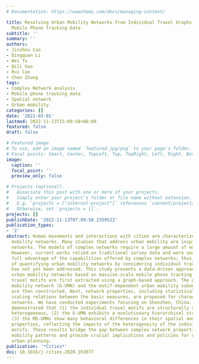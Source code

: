 ```yaml
---
# Documentation: https://wowchemy.com/docs/managing-content/

title: Resolving Urban Mobility Networks from Individual Travel Graphs Using Massive-Scale
  Mobile Phone Tracking Data
subtitle: ''
summary: ''
authors:
- Jinzhou Cao
- Qingquan Li
- Wei Tu
- Qili Gao
- Rui Cao
- Chen Zhong
tags:
- Complex Network analysis
- Mobile phone tracking data
- Spatial network
- Urban mobility
categories: []
date: '2021-03-01'
lastmod: 2022-11-13T15:09:58+08:00
featured: false
draft: false

# Featured image
# To use, add an image named `featured.jpg/png` to your page's folder.
# Focal points: Smart, Center, TopLeft, Top, TopRight, Left, Right, BottomLeft, Bottom, BottomRight.
image:
  caption: ''
  focal_point: ''
  preview_only: false

# Projects (optional).
#   Associate this post with one or more of your projects.
#   Simply enter your project's folder or file name without extension.
#   E.g. `projects = ["internal-project"]` references `content/project/deep-learning/index.md`.
#   Otherwise, set `projects = []`.
projects: []
publishDate: '2022-11-13T07:09:58.235952Z'
publication_types:
- '2'
abstract: Human movements and interactions with cities are characterized by urban
  mobility networks. Many studies that address urban mobility are inspired by complex
  networks. The models of complex networks require a large amount of empirical data.
  However, current works relied on traditional survey data and were unable to take
  full advantage of the capabilities offered by complex networks; thus, the possibility
  of quantifying urban mobility networks by considering individual travel patterns
  has not yet been addressed. This study presents a data-driven approach for characterizing
  urban mobility networks based on massive-scale mobile phone tracking data. Individual
  travel motifs are first extracted using a graph-based approach. The global urban
  mobility network (G-UMN) and the motif-dependent urban mobility subnetworks (MD-UMNs)
  are then constructed. Next, network properties, including statistical measures and
  scaling relations between the basic measures, are proposed for characterizing mobility
  networks. We have conducted experiments focusing on Shenzhen, China. The results
  demonstrated that (1) the individual travel motifs are structurally and spatially
  heterogeneous, (2) the G-UMN exhibits a evolutionary hierarchical structure, and
  (3) the MD-UMNs show many behavioral differences in their spatial and topological
  properties, reflecting the impacts of the heterogeneity of the individual travel
  motifs. These results bridge the gap between complex network properties and urban
  mobility patterns and provide crucial implications and policies for data-informed
  urban planning.
publication: '*Cities*'
doi: 10.1016/j.cities.2020.103077
---
```

